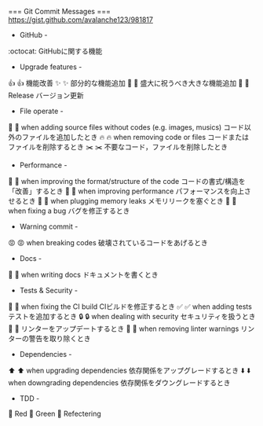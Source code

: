 === Git Commit Messages ===
https://gist.github.com/avalanche123/981817

- GitHub -

:octocat: GitHubに関する機能

- Upgrade features -

👍  :+1: 機能改善
✨ :sparkles: 部分的な機能追加
🎉 :tada: 盛大に祝うべき大きな機能追加
💎 :gem: Release バージョン更新

- File operate -

📁 :file_folder: when adding source files without codes (e.g. images, musics) コード以外のファイルを追加したとき
🔥 :fire: when removing code or files コードまたはファイルを削除するとき
✂️ :scissors: 不要なコード，ファイルを削除したとき

- Performance - 

🎨 :art: when improving the format/structure of the code コードの書式/構造を「改善」するとき
🐎 :racehorse: when improving performance パフォーマンスを向上させるとき
🚱 :non-potable_water: when plugging memory leaks メモリリークを塞ぐとき
🐛 :bug: when fixing a bug バグを修正するとき

- Warning commit -

😡 :rage: when breaking codes 破壊されているコードをあげるとき

- Docs -

📝 :memo: when writing docs ドキュメントを書くとき

- Tests & Security -

💚 :green_heart: when fixing the CI build CIビルドを修正するとき
✅ :white_check_mark: when adding tests テストを追加するとき
🔒 :lock: when dealing with security セキュリティを扱うとき
👮 :cop: リンターをアップデートするとき
👕 :shirt: when removing linter warnings リンターの警告を取り除くとき

- Dependencies -

⬆️ :arrow_up: when upgrading dependencies 依存関係をアップグレードするとき
⬇️ :arrow_down: when downgrading dependencies 依存関係をダウングレードするとき

- TDD -

:apple: Red
:green_apple: Green
:cake: Refectering
